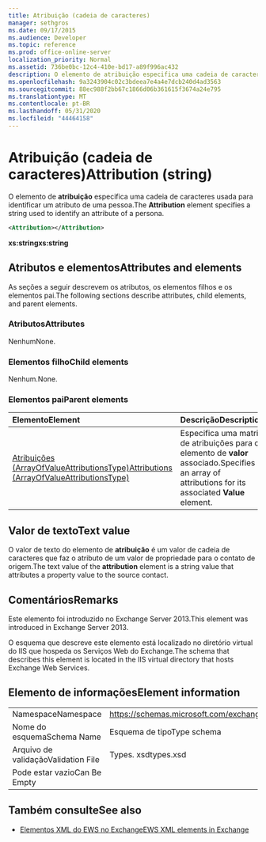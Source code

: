 ```yaml
---
title: Atribuição (cadeia de caracteres)
manager: sethgros
ms.date: 09/17/2015
ms.audience: Developer
ms.topic: reference
ms.prod: office-online-server
localization_priority: Normal
ms.assetid: 736be0bc-12c4-410e-bd17-a89f996ac432
description: O elemento de atribuição especifica uma cadeia de caracteres usada para identificar um atributo de uma pessoa.
ms.openlocfilehash: 9a3243904c02c3bdeea7e4a4e7dcb240d4ad3563
ms.sourcegitcommit: 88ec988f2bb67c1866d06b361615f3674a24e795
ms.translationtype: MT
ms.contentlocale: pt-BR
ms.lasthandoff: 05/31/2020
ms.locfileid: "44464158"
---
```

# <a name="attribution-string"></a><span data-ttu-id="f16b7-103">Atribuição (cadeia de caracteres)</span><span class="sxs-lookup"><span data-stu-id="f16b7-103">Attribution (string)</span></span>

<span data-ttu-id="f16b7-104">O elemento de **atribuição** especifica uma cadeia de caracteres usada para identificar um atributo de uma pessoa.</span><span class="sxs-lookup"><span data-stu-id="f16b7-104">The **Attribution** element specifies a string used to identify an attribute of a persona.</span></span> 
  
```XML
<Attribution></Attribution>
```

 <span data-ttu-id="f16b7-105">**xs:string**</span><span class="sxs-lookup"><span data-stu-id="f16b7-105">**xs:string**</span></span>
## <a name="attributes-and-elements"></a><span data-ttu-id="f16b7-106">Atributos e elementos</span><span class="sxs-lookup"><span data-stu-id="f16b7-106">Attributes and elements</span></span>

<span data-ttu-id="f16b7-107">As seções a seguir descrevem os atributos, os elementos filhos e os elementos pai.</span><span class="sxs-lookup"><span data-stu-id="f16b7-107">The following sections describe attributes, child elements, and parent elements.</span></span>
  
### <a name="attributes"></a><span data-ttu-id="f16b7-108">Atributos</span><span class="sxs-lookup"><span data-stu-id="f16b7-108">Attributes</span></span>

<span data-ttu-id="f16b7-109">Nenhum</span><span class="sxs-lookup"><span data-stu-id="f16b7-109">None.</span></span>
  
### <a name="child-elements"></a><span data-ttu-id="f16b7-110">Elementos filho</span><span class="sxs-lookup"><span data-stu-id="f16b7-110">Child elements</span></span>

<span data-ttu-id="f16b7-111">Nenhum.</span><span class="sxs-lookup"><span data-stu-id="f16b7-111">None.</span></span>
  
### <a name="parent-elements"></a><span data-ttu-id="f16b7-112">Elementos pai</span><span class="sxs-lookup"><span data-stu-id="f16b7-112">Parent elements</span></span>

|<span data-ttu-id="f16b7-113">**Elemento**</span><span class="sxs-lookup"><span data-stu-id="f16b7-113">**Element**</span></span>|<span data-ttu-id="f16b7-114">**Descrição**</span><span class="sxs-lookup"><span data-stu-id="f16b7-114">**Description**</span></span>|
|:-----|:-----|
|[<span data-ttu-id="f16b7-115">Atribuições (ArrayOfValueAttributionsType)</span><span class="sxs-lookup"><span data-stu-id="f16b7-115">Attributions (ArrayOfValueAttributionsType)</span></span>](attributions-arrayofvalueattributionstype.md) <br/> |<span data-ttu-id="f16b7-116">Especifica uma matriz de atribuições para o elemento de **valor** associado.</span><span class="sxs-lookup"><span data-stu-id="f16b7-116">Specifies an array of attributions for its associated **Value** element.</span></span>  <br/> |
   
## <a name="text-value"></a><span data-ttu-id="f16b7-117">Valor de texto</span><span class="sxs-lookup"><span data-stu-id="f16b7-117">Text value</span></span>

<span data-ttu-id="f16b7-118">O valor de texto do elemento de **atribuição** é um valor de cadeia de caracteres que faz o atributo de um valor de propriedade para o contato de origem.</span><span class="sxs-lookup"><span data-stu-id="f16b7-118">The text value of the **attribution** element is a string value that attributes a property value to the source contact.</span></span> 
  
## <a name="remarks"></a><span data-ttu-id="f16b7-119">Comentários</span><span class="sxs-lookup"><span data-stu-id="f16b7-119">Remarks</span></span>

<span data-ttu-id="f16b7-120">Este elemento foi introduzido no Exchange Server 2013.</span><span class="sxs-lookup"><span data-stu-id="f16b7-120">This element was introduced in Exchange Server 2013.</span></span>
  
<span data-ttu-id="f16b7-121">O esquema que descreve este elemento está localizado no diretório virtual do IIS que hospeda os Serviços Web do Exchange.</span><span class="sxs-lookup"><span data-stu-id="f16b7-121">The schema that describes this element is located in the IIS virtual directory that hosts Exchange Web Services.</span></span>
  
## <a name="element-information"></a><span data-ttu-id="f16b7-122">Elemento de informações</span><span class="sxs-lookup"><span data-stu-id="f16b7-122">Element information</span></span>

|||
|:-----|:-----|
|<span data-ttu-id="f16b7-123">Namespace</span><span class="sxs-lookup"><span data-stu-id="f16b7-123">Namespace</span></span>  <br/> |https://schemas.microsoft.com/exchange/services/2006/types  <br/> |
|<span data-ttu-id="f16b7-124">Nome do esquema</span><span class="sxs-lookup"><span data-stu-id="f16b7-124">Schema Name</span></span>  <br/> |<span data-ttu-id="f16b7-125">Esquema de tipo</span><span class="sxs-lookup"><span data-stu-id="f16b7-125">Type schema</span></span>  <br/> |
|<span data-ttu-id="f16b7-126">Arquivo de validação</span><span class="sxs-lookup"><span data-stu-id="f16b7-126">Validation File</span></span>  <br/> |<span data-ttu-id="f16b7-127">Types. xsd</span><span class="sxs-lookup"><span data-stu-id="f16b7-127">types.xsd</span></span>  <br/> |
|<span data-ttu-id="f16b7-128">Pode estar vazio</span><span class="sxs-lookup"><span data-stu-id="f16b7-128">Can Be Empty</span></span>  <br/> ||
   
## <a name="see-also"></a><span data-ttu-id="f16b7-129">Também consulte</span><span class="sxs-lookup"><span data-stu-id="f16b7-129">See also</span></span>

- [<span data-ttu-id="f16b7-130">Elementos XML do EWS no Exchange</span><span class="sxs-lookup"><span data-stu-id="f16b7-130">EWS XML elements in Exchange</span></span>](ews-xml-elements-in-exchange.md)

